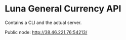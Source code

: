 # Luna General Currency API

Contains a CLI and the actual server.

Public node: http://38.46.221.76:54213/